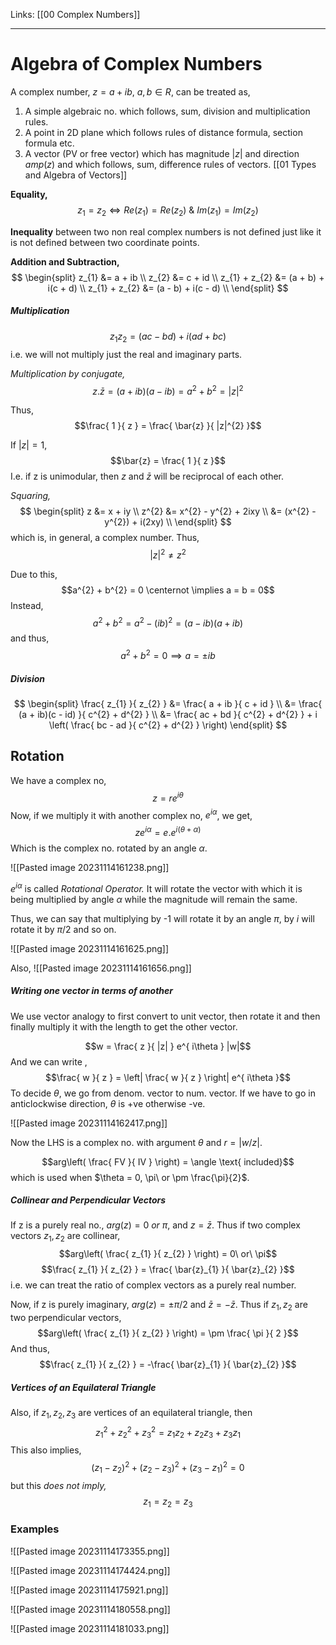Links: [[00 Complex Numbers]]
___
# Algebra of Complex Numbers
A complex number, $z = a + ib,\ a,b \in R$, can be treated as,
1. A simple algebraic no. which follows, sum, division and multiplication rules.
2. A point in 2D plane which follows rules of distance formula, section formula etc. 
3. A vector (PV or free vector) which has magnitude $|z|$ and direction $amp(z)$ and which follows, sum, difference rules of vectors. [[01 Types and Algebra of Vectors]]


**Equality,**
$$z_{1} = z_{2} \iff Re(z_{1}) = Re(z_{2})\ \&\ Im(z_{1}) = Im(z_{2})$$

**Inequality** between two non real complex numbers is not defined just like it is not defined between two coordinate points. 


**Addition and Subtraction,**
$$
\begin{split}
z_{1} &= a + ib \\
z_{2} &= c + id \\
z_{1} + z_{2} &= (a + b) + i(c + d) \\
z_{1} + z_{2} &= (a - b) + i(c - d) \\
\end{split}
$$

##### Multiplication
$$z_{1}z_{2} = (ac - bd) + i(ad + bc)$$
i.e. we will not multiply just the real and imaginary parts. 

*Multiplication by conjugate,*
$$z . \bar{z} = (a+ib)(a-ib) = a^{2} + b^{2} = |z|^{2}$$

Thus,
$$\frac{ 1 }{ z } = \frac{ \bar{z} }{ |z|^{2} }$$

If $|z| = 1$,
$$\bar{z} = \frac{ 1 }{ z }$$
I.e. if z is unimodular, then $z$ and $\bar{z}$ will be reciprocal of each other.

*Squaring,*
$$
\begin{split}
z &= x + iy \\
z^{2} &= x^{2} - y^{2} + 2ixy \\
&= (x^{2} - y^{2}) + i(2xy) \\
\end{split}
$$
which is, in general, a complex number. 
Thus,
$$|z|^{2} \neq z^{2}$$

Due to this,
$$a^{2} + b^{2} = 0 \centernot \implies a = b = 0$$
Instead,
$$a^{2} + b^{2} = a^{2} - (ib)^{2} = (a-ib)(a+ib)$$
and thus,
$$a^{2} + b^{2} = 0 \implies a = \pm ib$$

##### Division
$$
\begin{split}
\frac{ z_{1} }{ z_{2} } &= \frac{ a + ib }{ c + id } \\
&= \frac{ (a + ib)(c - id) }{ c^{2} + d^{2} } \\
&= \frac{ ac + bd }{ c^{2} + d^{2} } + i \left( \frac{ bc - ad }{ c^{2} + d^{2} } \right)
\end{split}
$$

## Rotation 
We have a complex no,
$$z = re^{ i\theta }$$
Now, if we multiply it with another complex no, $e^{ i\alpha }$, we get,
$$z e^{ i\alpha } = e. e^{ i(\theta + \alpha) }$$
Which is the complex no. rotated by an angle $\alpha$.

![[Pasted image 20231114161238.png]]

$e^{ i\alpha }$ is called *Rotational Operator.* It will rotate the vector with which it is being multiplied by angle $\alpha$ while the magnitude will remain the same. 

Thus, we can say that multiplying by -1 will rotate it by an angle $\pi$, by $i$ will rotate it by $\pi /2$ and so on. 

![[Pasted image 20231114161625.png]]

Also,
![[Pasted image 20231114161656.png]]

##### Writing one vector in terms of another 
We use vector analogy to first convert to unit vector, then rotate it and then finally multiply it with the length to get the other vector. 

$$w = \frac{ z }{ |z| } e^{ i\theta } |w|$$
And we can write ,
$$\frac{ w }{ z } = \left| \frac{ w }{ z } \right| e^{ i\theta }$$
To decide $\theta$, we go from denom. vector to num. vector. If we have to go in anticlockwise direction, $\theta$ is +ve otherwise -ve. 

![[Pasted image 20231114162417.png]]

Now the LHS is a complex no. with argument $\theta$ and $r = |w / z|$.

$$arg\left( \frac{ FV }{ IV } \right) = \angle \text{ included}$$
which is used when  $\theta = 0, \pi\ or \pm \frac{\pi}{2}$.

##### Collinear and Perpendicular Vectors 
If z is a purely real no., $arg(z) = 0\ or\ \pi$, and $z = \bar{z}$.
Thus if two complex vectors $z_{1},z_{2}$ are collinear, 
$$arg\left( \frac{ z_{1} }{ z_{2} } \right) = 0\ or\ \pi$$
$$\frac{ z_{1} }{ z_{2} } = \frac{ \bar{z}_{1} }{ \bar{z}_{2} }$$
i.e. we can treat the ratio of complex vectors as a purely real number. 

Now, if z is purely imaginary, $arg(z) = \pm \pi /2$ and $\bar{z} = -\bar{z}$.
Thus if $z_{1},z_{2}$ are two perpendicular vectors,
$$arg\left( \frac{ z_{1} }{ z_{2} } \right) = \pm \frac{ \pi }{ 2 }$$
And thus,
$$\frac{ z_{1} }{ z_{2} } = -\frac{ \bar{z}_{1} }{ \bar{z}_{2} }$$

##### Vertices of an Equilateral Triangle
Also, if $z_{1},z_{2},z_{3}$ are vertices of an equilateral triangle, then 
$$z_{1}^{2} + z_{2}^{2} + z_{3}^{2} = z_{1}z_{2} + z_{2}z_{3} + z_{3}z_{1}$$
This also implies,
$$(z_{1} - z_{2})^{2} + (z_{2}-z_{3})^{2} + (z_{3}-z_{1})^{2} = 0$$
but this *does not imply,*
$$z_{1} = z_{2} = z_{3}$$


### Examples 
![[Pasted image 20231114173355.png]]

![[Pasted image 20231114174424.png]]

![[Pasted image 20231114175921.png]]

![[Pasted image 20231114180558.png]]

![[Pasted image 20231114181033.png]]

